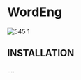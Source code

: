 WordEng
=======

![545 1](https://user-images.githubusercontent.com/35256960/37650164-b57a8ba4-2c66-11e8-9f42-91fd9a7e63f8.png)

INSTALLATION
------------
....

